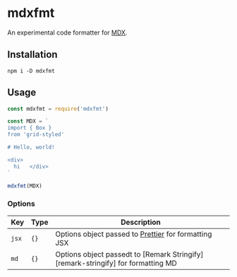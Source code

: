 # mdxfmt

An experimental code formatter for [MDX][mdx].

## Installation

```
npm i -D mdxfmt
```

## Usage

```js
const mdxfmt = require('mdxfmt')

const MDX = `
import { Box }
from 'grid-styled'

# Hello, world!

<div>
  hi   </div>
`

mdxfmt(MDX)
```

### Options

Key | Type | Description
--- | --- | ---
`jsx` | `{}` | Options object passed to [Prettier][prettier] for formatting JSX
`md` | `{}` | Options object passedt to [Remark Stringify][remark-stringify] for formatting MD

[mdx]: https://github.com/mdx-js/mdx
[prettier]: https://prettier.io/docs/en/options.html
[stringify]: https://github.com/remarkjs/remark/tree/master/packages/remark-stringify#options
